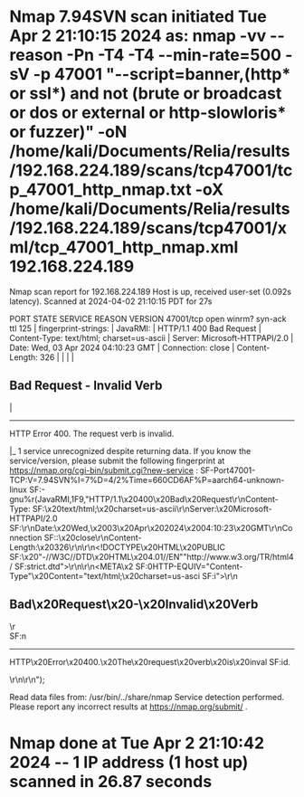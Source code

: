 # Nmap 7.94SVN scan initiated Tue Apr  2 21:10:15 2024 as: nmap -vv --reason -Pn -T4 -T4 --min-rate=500 -sV -p 47001 "--script=banner,(http* or ssl*) and not (brute or broadcast or dos or external or http-slowloris* or fuzzer)" -oN /home/kali/Documents/Relia/results/192.168.224.189/scans/tcp47001/tcp_47001_http_nmap.txt -oX /home/kali/Documents/Relia/results/192.168.224.189/scans/tcp47001/xml/tcp_47001_http_nmap.xml 192.168.224.189
Nmap scan report for 192.168.224.189
Host is up, received user-set (0.092s latency).
Scanned at 2024-04-02 21:10:15 PDT for 27s

PORT      STATE SERVICE REASON          VERSION
47001/tcp open  winrm?  syn-ack ttl 125
| fingerprint-strings: 
|   JavaRMI: 
|     HTTP/1.1 400 Bad Request
|     Content-Type: text/html; charset=us-ascii
|     Server: Microsoft-HTTPAPI/2.0
|     Date: Wed, 03 Apr 2024 04:10:23 GMT
|     Connection: close
|     Content-Length: 326
|     <!DOCTYPE HTML PUBLIC "-//W3C//DTD HTML 4.01//EN""http://www.w3.org/TR/html4/strict.dtd">
|     <HTML><HEAD><TITLE>Bad Request</TITLE>
|     <META HTTP-EQUIV="Content-Type" Content="text/html; charset=us-ascii"></HEAD>
|     <BODY><h2>Bad Request - Invalid Verb</h2>
|     <hr><p>HTTP Error 400. The request verb is invalid.</p>
|_    </BODY></HTML>
1 service unrecognized despite returning data. If you know the service/version, please submit the following fingerprint at https://nmap.org/cgi-bin/submit.cgi?new-service :
SF-Port47001-TCP:V=7.94SVN%I=7%D=4/2%Time=660CD6AF%P=aarch64-unknown-linux
SF:-gnu%r(JavaRMI,1F9,"HTTP/1\.1\x20400\x20Bad\x20Request\r\nContent-Type:
SF:\x20text/html;\x20charset=us-ascii\r\nServer:\x20Microsoft-HTTPAPI/2\.0
SF:\r\nDate:\x20Wed,\x2003\x20Apr\x202024\x2004:10:23\x20GMT\r\nConnection
SF::\x20close\r\nContent-Length:\x20326\r\n\r\n<!DOCTYPE\x20HTML\x20PUBLIC
SF:\x20\"-//W3C//DTD\x20HTML\x204\.01//EN\"\"http://www\.w3\.org/TR/html4/
SF:strict\.dtd\">\r\n<HTML><HEAD><TITLE>Bad\x20Request</TITLE>\r\n<META\x2
SF:0HTTP-EQUIV=\"Content-Type\"\x20Content=\"text/html;\x20charset=us-asci
SF:i\"></HEAD>\r\n<BODY><h2>Bad\x20Request\x20-\x20Invalid\x20Verb</h2>\r\
SF:n<hr><p>HTTP\x20Error\x20400\.\x20The\x20request\x20verb\x20is\x20inval
SF:id\.</p>\r\n</BODY></HTML>\r\n");

Read data files from: /usr/bin/../share/nmap
Service detection performed. Please report any incorrect results at https://nmap.org/submit/ .
# Nmap done at Tue Apr  2 21:10:42 2024 -- 1 IP address (1 host up) scanned in 26.87 seconds
